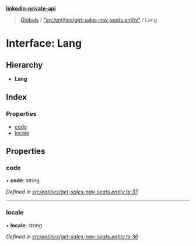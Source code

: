 **[linkedin-private-api](../README.md)**

> [Globals](../globals.md) / ["src/entities/get-sales-nav-seats.entity"](../modules/_src_entities_get_sales_nav_seats_entity_.md) / Lang

# Interface: Lang

## Hierarchy

* **Lang**

## Index

### Properties

* [code](_src_entities_get_sales_nav_seats_entity_.lang.md#code)
* [locale](_src_entities_get_sales_nav_seats_entity_.lang.md#locale)

## Properties

### code

•  **code**: string

*Defined in [src/entities/get-sales-nav-seats.entity.ts:37](https://github.com/cosiall/linkedin-private-api/blob/7ebb094/src/entities/get-sales-nav-seats.entity.ts#L37)*

___

### locale

•  **locale**: string

*Defined in [src/entities/get-sales-nav-seats.entity.ts:36](https://github.com/cosiall/linkedin-private-api/blob/7ebb094/src/entities/get-sales-nav-seats.entity.ts#L36)*

